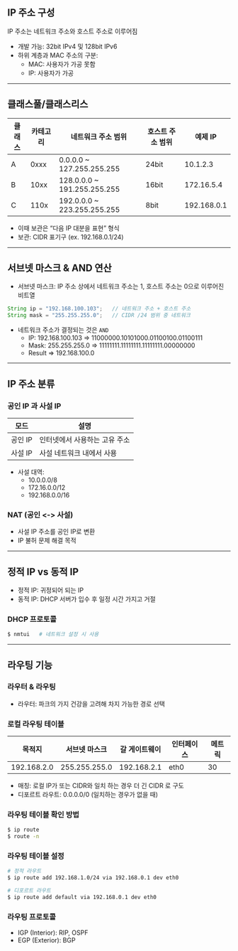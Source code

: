 ## IP 주소 구성

IP 주소는 네트워크 주소와 호스트 주소로 이루어짐

- 개발 가능: 32bit IPv4 및 128bit IPv6
- 하위 계층과 MAC 주소의 구분:
  - MAC: 사용자가 가공 못함
  - IP: 사용자가 가공

---

## 클래스풀/클래스리스

| 클래스 | 카테고리 | 네트워크 주소 범위 | 호스트 주소 범위 | 예제 IP         |
|-----------|----------------|----------------------|---------------------|-------------------|
| A         | 0xxx           | 0.0.0.0 ~ 127.255.255.255 | 24bit              | 10.1.2.3          |
| B         | 10xx           | 128.0.0.0 ~ 191.255.255.255 | 16bit              | 172.16.5.4        |
| C         | 110x           | 192.0.0.0 ~ 223.255.255.255 | 8bit               | 192.168.0.1       |

- 이때 보관은 “다음 IP 대분을 표현” 형식
- 보관: CIDR 표기구 (ex. 192.168.0.1/24)

---

## 서브넷 마스크 & AND 연산

- 서브넷 마스크: IP 주소 상에서 네트워크 주소는 1, 호스트 주소는 0으로 이루어진 비트열

```java
String ip = "192.168.100.103";   // 네트워크 주소 + 호스트 주소
String mask = "255.255.255.0";   // CIDR /24 범위 중 네트워크
```

- 네트워크 주소가 결정되는 것은 `AND`
  - IP: 192.168.100.103 => 11000000.10101000.01100100.01100111
  - Mask: 255.255.255.0 => 11111111.11111111.11111111.00000000
  - Result => 192.168.100.0

---

## IP 주소 분류

### 공인 IP 과 사설 IP

| 모드 | 설명 |
|--------|---------------------------|
| 공인 IP | 인터넷에서 사용하는 고유 주소 |
| 사설 IP | 사설 네트워크 내에서 사용 |

- 사설 대역:
  - 10.0.0.0/8
  - 172.16.0.0/12
  - 192.168.0.0/16

### NAT (공인 <-> 사설)
- 사설 IP 주소를 공인 IP로 변환
- IP 불허 문제 해결 목적

---

## 정적 IP vs 동적 IP

- 정적 IP: 귀정되어 되는 IP
- 동적 IP: DHCP 서버가 입수 후 일정 시간 가지고 거절

### DHCP 프로토콜

```bash
$ nmtui   # 네트워크 설정 시 사용
```

---

## 라우팅 기능

### 라우터 & 라우팅

- 라우터: 파크의 가지 건강을 고려해 차지 가능한 경로 선택

### 로컬 라우팅 테이블

| 목적지 | 서브넷 마스크 | 갈 게이트웨이 | 인터페이스 | 메트릭 |
|-----------|------------------|-------------|--------------|----------|
| 192.168.2.0 | 255.255.255.0 | 192.168.2.1 | eth0         | 30       |

- 매칭: 로컬 IP가 또는 CIDR와 일치 하는 경우 더 긴 CIDR 로 구도
- 디포르트 라우트: 0.0.0.0/0 (일치하는 경우가 없을 때)

### 라우팅 테이블 확인 방법

```bash
$ ip route
$ route -n
```

### 라우팅 테이블 설정

```bash
# 정적 라우트
$ ip route add 192.168.1.0/24 via 192.168.0.1 dev eth0

# 디포르트 라우트
$ ip route add default via 192.168.0.1 dev eth0
```

### 라우팅 프로토콜

- IGP (Interior): RIP, OSPF
- EGP (Exterior): BGP
